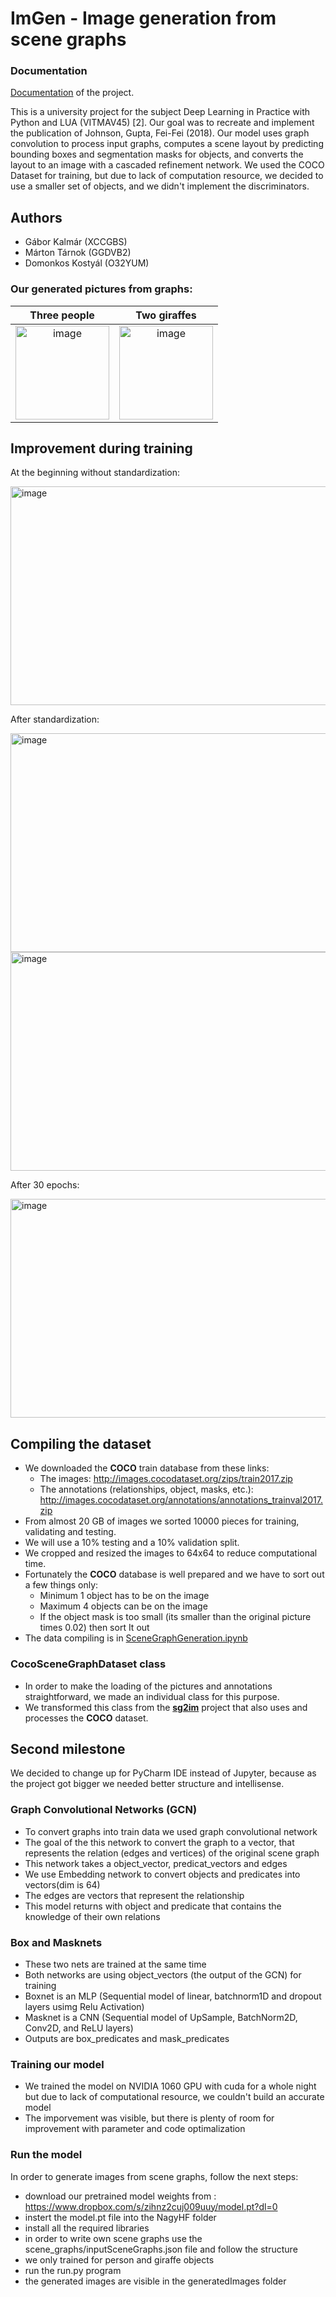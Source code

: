 # ImGen - Image generation from scene graphs
 ### Documentation
 [Documentation](/document.pdf) of the project.
  
This is a university project for the subject Deep Learning in Practice with Python and LUA (VITMAV45) [2]. Our goal was to recreate and implement the publication of Johnson, Gupta, Fei-Fei (2018). Our model uses graph convolution to process input graphs, computes a scene layout by predicting bounding boxes and segmentation masks for objects, and converts the layout to an image with a cascaded refinement network. We used the COCO Dataset for training, but due to lack of computation resource, we decided to use a smaller set of objects, and we didn't implement the discriminators.

## Authors
- Gábor Kalmár (XCCGBS)
- Márton Tárnok (GGDVB2)
- Domonkos Kostyál (O32YUM)

### Our generated pictures from graphs:

  Three people                                                                                                                                         |  Two giraffes
:-----------------------------------------------------------------------------------------------------------------------------------------------------:|:---------------------------------------------------------------------------------------------------------------------------------------------------------:
<img  alt="image" src="https://user-images.githubusercontent.com/56648499/146053876-7c78a35a-7956-4abf-86c6-5e9d829953b3.png" width="150" height="150">|<img alt= "image" src="https://user-images.githubusercontent.com/56648499/146054309-ce476077-e339-4c27-98c7-a61c40b8ae3f.png" width="150" height="150">

## Improvement during training

At the beginning without standardization:

<img  alt="image" src="https://user-images.githubusercontent.com/56648499/146056827-b6ed15b8-5e47-438b-b710-f7eb33bd2e57.png" width="550" height="350">

After standardization:

<img  alt="image" src="https://user-images.githubusercontent.com/56648499/146057290-81a56786-cbcf-4eba-bbb1-e808a3f48d43.png" width="550" height="350">
<img  alt="image" src="https://user-images.githubusercontent.com/56648499/146057299-3c38da1e-e509-4a32-9241-b22bf4fdfc75.png" width="550" height="350">

After 30 epochs:

<img  alt="image" src="https://user-images.githubusercontent.com/56648499/146057358-7dfe9558-bc75-4041-99d9-14beb530eb46.png" width="550" height="350">



## Compiling the dataset
- We downloaded the **COCO** train database from these links:
  - The images:       http://images.cocodataset.org/zips/train2017.zip
  - The annotations (relationships, object,  masks, etc.):  http://images.cocodataset.org/annotations/annotations_trainval2017.zip
- From almost 20 GB of images we sorted 10000 pieces for training, validating and testing.
- We will use a 10% testing and a 10% validation split.
- We cropped and resized the images to 64x64 to reduce computational time.
- Fortunately the **COCO** database is well prepared and we have to sort out a few things only:
  - Minimum 1 object has to be on the image
  - Maximum 4 objects can be on the image
  - If the object mask is too small (its smaller than the original picture times 0.02) then sort It out
- The data compiling is in [SceneGraphGeneration.ipynb](/SceneGraphGeneration.ipynb)

### CocoSceneGraphDataset class
- In order to make the loading of the pictures and annotations straightforward, we made an individual class for this purpose.
- We transformed this class from the [**sg2im**](https://github.com/google/sg2im) project that also uses and processes the **COCO** dataset.

## Second milestone
We decided to change up for PyCharm IDE instead of Jupyter, because as the project got bigger we needed better structure and intellisense.

### Graph Convolutional Networks (GCN)
 - To convert graphs into train data we used graph convolutional network
 - The goal of the this network to convert the graph to a vector, that represents the relation (edges and vertices) of the original scene graph
 - This network takes a object_vector, predicat_vectors and edges
 - We use Embedding network to convert objects and predicates into vectors(dim is 64)
 - The edges are vectors that represent the relationship
 - This model returns with object and predicate that contains the knowledge of their own relations

### Box and Masknets
  - These two nets are trained at the same time
  - Both networks are using object_vectors (the output of the GCN) for training
  - Boxnet is an MLP (Sequential model of linear, batchnorm1D and dropout layers usimg Relu Activation)
  - Masknet is a CNN (Sequential model of UpSample, BatchNorm2D, Conv2D, and ReLU layers)
  - Outputs are box_predicates and mask_predicates

### Training our model
  - We trained the model on NVIDIA 1060 GPU with cuda for a whole night but due to lack of computational resource, we couldn't build an accurate model
  - The imporvement was visible, but there is plenty of  room for improvement with parameter and code optimalization

### Run the model
In order to generate images from scene graphs, follow the next steps:
  - download our pretrained model weights from : https://www.dropbox.com/s/zihnz2cuj009uuy/model.pt?dl=0
  - instert the model.pt file into the NagyHF folder
  - install all the required libraries
  - in order to write own scene graphs use the scene_graphs/inputSceneGraphs.json file and follow the structure
  - we only trained for person and giraffe objects
  - run the run.py program
  - the generated images are visible in the generatedImages folder
  



